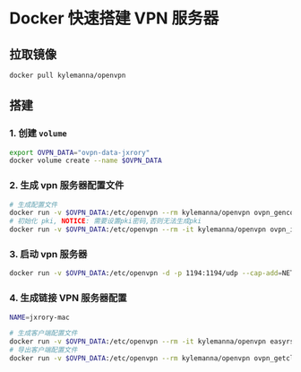 # Docker 快速搭建 VPN 服务器

## 拉取镜像

```sh
docker pull kylemanna/openvpn
```

## 搭建

### 1. 创建 `volume`

```sh
export OVPN_DATA="ovpn-data-jxrory"
docker volume create --name $OVPN_DATA
```

### 2. 生成 vpn 服务器配置文件

```sh
# 生成配置文件
docker run -v $OVPN_DATA:/etc/openvpn --rm kylemanna/openvpn ovpn_genconfig -u udp://vpn.jxrory.com
# 初始化 pki, NOTICE: 需要设置pki密码,否则无法生成pki
docker run -v $OVPN_DATA:/etc/openvpn --rm -it kylemanna/openvpn ovpn_initpki
```

### 3. 启动 vpn 服务器

```sh
docker run -v $OVPN_DATA:/etc/openvpn -d -p 1194:1194/udp --cap-add=NET_ADMIN --name=openvpn kylemanna/openvpn
```

### 4. 生成链接 VPN 服务器配置

```sh
NAME=jxrory-mac

# 生成客户端配置文件
docker run -v $OVPN_DATA:/etc/openvpn --rm -it kylemanna/openvpn easyrsa build-client-full $NAME nopass
# 导出客户端配置文件
docker run -v $OVPN_DATA:/etc/openvpn --rm kylemanna/openvpn ovpn_getclient $NAME > $NAME.ovpn
```
